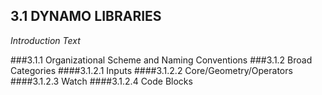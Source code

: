 ## 3.1 DYNAMO LIBRARIES

_Introduction Text_

###3.1.1	Organizational Scheme and Naming Conventions
###3.1.2	Broad Categories
####3.1.2.1	Inputs
####3.1.2.2	Core/Geometry/Operators
####3.1.2.3	Watch
####3.1.2.4	Code Blocks
